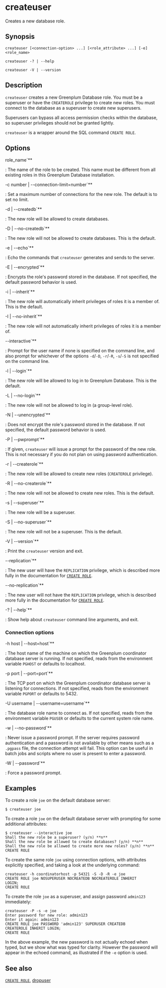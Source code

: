 # createuser

Creates a new database role.

## Synopsis

```shell
createuser [<connection-option> ...] [<role_attribute> ...] [-e] <role_name>

createuser -? | --help 

createuser -V | --version
```

## Description

`createuser` creates a new Greenplum Database role. You must be a superuser or have the `CREATEROLE` privilege to create new roles. You must connect to the database as a superuser to create new superusers.

Superusers can bypass all access permission checks within the database, so superuser privileges should not be granted lightly.

`createuser` is a wrapper around the SQL command `CREATE ROLE`.

## Options

role_name`**

:   The name of the role to be created. This name must be different from all existing roles in this Greenplum Database installation.

-c number | --connection-limit=number`**

:   Set a maximum number of connections for the new role. The default is to set no limit.

-d | --createdb`**

:   The new role will be allowed to create databases.

-D | --no-createdb`**

:   The new role will not be allowed to create databases. This is the default.

-e | --echo`**

:   Echo the commands that `createuser` generates and sends to the server.

-E | --encrypted`**

:   Encrypts the role's password stored in the database. If not specified, the default password behavior is used.

-i | --inherit`**

:   The new role will automatically inherit privileges of roles it is a member of. This is the default.

-I | --no-inherit`**

:   The new role will not automatically inherit privileges of roles it is a member of.

--interactive`**

:   Prompt for the user name if none is specified on the command line, and also prompt for whichever of the options `-d`/`-D`, `-r`/`-R`, `-s`/`-S` is not specified on the command line.

-l | --login`**

:   The new role will be allowed to log in to Greenplum Database. This is the default.

-L | --no-login`**

:   The new role will not be allowed to log in (a group-level role).

-N | --unencrypted`**

:   Does not encrypt the role's password stored in the database. If not specified, the default password behavior is used.

-P | --pwprompt`**

:   If given, `createuser` will issue a prompt for the password of the new role. This is not necessary if you do not plan on using password authentication.

-r | --createrole`**

:   The new role will be allowed to create new roles (`CREATEROLE` privilege).

-R | --no-createrole`**

:   The new role will not be allowed to create new roles. This is the default.

-s | --superuser`**

:   The new role will be a superuser.

-S | --no-superuser`**

:   The new role will not be a superuser. This is the default.

-V | --version`**

:   Print the `createuser` version and exit.

--replication`**

:   The new user will have the `REPLICATION` privilege, which is described more fully in the documentation for [`CREATE ROLE`](/docs/sql-stmts/sql-stmt-create-role.md).

--no-replication`**

:   The new user will not have the `REPLICATION` privilege, which is described more fully in the documentation for [`CREATE ROLE`](/docs/sql-stmts/sql-stmt-create-role.md).

-? | --help`**

:   Show help about `createuser` command line arguments, and exit.

### Connection options

-h host | --host=host`**

:   The host name of the machine on which the Greenplum coordinator database server is running. If not specified, reads from the environment variable `PGHOST` or defaults to localhost.

-p port | --port=port`**

:   The TCP port on which the Greenplum coordinator database server is listening for connections. If not specified, reads from the environment variable `PGPORT` or defaults to 5432.

-U username | --username=username`**

:   The database role name to connect as. If not specified, reads from the environment variable `PGUSER` or defaults to the current system role name.

-w | --no-password`**

:   Never issue a password prompt. If the server requires password authentication and a password is not available by other means such as a `.pgpass` file, the connection attempt will fail. This option can be useful in batch jobs and scripts where no user is present to enter a password.

-W | --password`**

:   Force a password prompt.

## Examples

To create a role `joe` on the default database server:

```shell
$ createuser joe
```

To create a role `joe` on the default database server with prompting for some additional attributes:

```shell
$ createuser --interactive joe
Shall the new role be a superuser? (y/n) **n**
Shall the new role be allowed to create databases? (y/n) **n**
Shall the new role be allowed to create more new roles? (y/n) **n**
CREATE ROLE
```

To create the same role `joe` using connection options, with attributes explicitly specified, and taking a look at the underlying command:

```shell
createuser -h coordinatorhost -p 54321 -S -D -R -e joe
CREATE ROLE joe NOSUPERUSER NOCREATEDB NOCREATEROLE INHERIT 
LOGIN;
CREATE ROLE
```

To create the role `joe` as a superuser, and assign password `admin123` immediately:

```shell
createuser -P -s -e joe
Enter password for new role: admin123
Enter it again: admin123
CREATE ROLE joe PASSWORD 'admin123' SUPERUSER CREATEDB 
CREATEROLE INHERIT LOGIN;
CREATE ROLE
```

In the above example, the new password is not actually echoed when typed, but we show what was typed for clarity. However the password will appear in the echoed command, as illustrated if the `-e` option is used.

## See also

[`CREATE ROLE`](/docs/sql-stmts/sql-stmt-create-role.md), [dropuser](/docs/system-utilities/dropuser.md)
